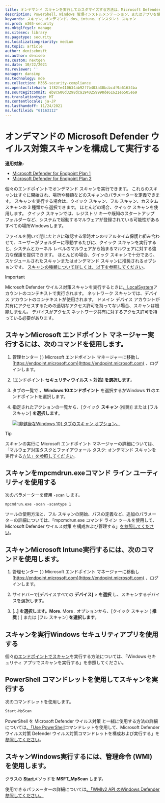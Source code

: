 ```yaml
---
title: オンデマンド スキャンを実行してカスタマイズする方法は、Microsoft Defender ウイルス対策
description: PowerShell、Windows 管理インストルメンテーション、またはアプリを使用してエンドポイントで個別にオンデマンド スキャンを実行Windows セキュリティする
keywords: スキャン、オンデマンド、dos、intune、インスタント スキャン
ms.prod: m365-security
ms.mktglfcycl: manage
ms.sitesec: library
ms.pagetype: security
ms.localizationpriority: medium
ms.topic: article
author: denisebmsft
ms.author: deniseb
ms.custom: nextgen
ms.date: 10/22/2021
ms.reviewer: ''
manager: dansimp
ms.technology: mde
ms.collection: M365-security-compliance
ms.openlocfilehash: 1f82fe410634ab92f7b403a30bcbcdf9a61634ba
ms.sourcegitcommit: eb8c600d3298dca1940259998de61621e6505e69
ms.translationtype: MT
ms.contentlocale: ja-JP
ms.lasthandoff: 11/24/2021
ms.locfileid: "61163112"
---
```

# <a name="configure-and-run-on-demand-microsoft-defender-antivirus-scans"></a>オンデマンドの Microsoft Defender ウイルス対策スキャンを構成して実行する

**適用対象:**
- [Microsoft Defender for Endpoint Plan 1](https://go.microsoft.com/fwlink/?linkid=2154037)
- [Microsoft Defender for Endpoint Plan 2](https://go.microsoft.com/fwlink/?linkid=2154037)

個々のエンドポイントでオンデマンド スキャンを実行できます。 これらのスキャンはすぐに開始され、場所や種類などのスキャンのパラメーターを定義できます。 スキャンを実行する場合は、クイック スキャン、フル スキャン、カスタム スキャンの 3 種類から選択できます。 ほとんどの場合、クイック スキャンを使用します。 クイック スキャンでは、レジストリ キーや既知のスタートアップ フォルダーなど、システムで起動するマルウェアが登録されている可能性があるすべての場所Windowsします。

ファイルを開いて閉じたときに確認する常時オンのリアルタイム保護と組み合わせて、ユーザーがフォルダーに移動するたびに、クイック スキャンを実行すると、システムとカーネル レベルのマルウェアから始まるマルウェアに対する強力な保護を提供できます。 ほとんどの場合、クイック スキャンで十分であり、スケジュールされたスキャンまたはオンデマンド スキャンに推奨されるオプションです。 [スキャンの種類について詳しくは、以下を参照してください](schedule-antivirus-scans.md#quick-scan-full-scan-and-custom-scan)。

> [!IMPORTANT]
> Microsoft Defender ウイルス対策スキャンを実行するときに[、LocalSystem](/windows/win32/services/localsystem-account)アカウントのコンテキストで実行されます。 ネットワーク スキャンでは、デバイス アカウントのコンテキストが使用されます。 ドメイン デバイス アカウントが共有にアクセスするための適切なアクセス許可を持ってない場合、スキャンは機能しません。 デバイスがアクセス ネットワーク共有に対するアクセス許可を持っている必要があります。

## <a name="use-microsoft-endpoint-manager-to-run-a-scan"></a>スキャンMicrosoft エンドポイント マネージャー実行するには、次のコマンドを使用します。

1. 管理センター ( ) Microsoft エンドポイント マネージャーに移動し [https://endpoint.microsoft.com](https://endpoint.microsoft.com) 、ログインします。

2. [エンドポイント **セキュリティウイルス** \> **対策] を選択します**。

3. タブの一覧で **、Windows 10エンドポイント** を選択するかWindows **11** のエンドポイントを選択します。

4. 指定されたアクションの一覧から、[クイック **スキャン** (推奨)] または [フル スキャン] **を選択します**。

   [![[非健康なWindows 10] タブのスキャン オプション。](images/mem-antivirus-scan-on-demand.png)](images/mem-antivirus-scan-on-demand.png#lightbox)

> [!TIP]
> スキャンの実行に Microsoft エンドポイント マネージャーの詳細については、「マルウェア対策タスクとファイアウォール タスク: オンデマンド スキャンを実行する[方法」を参照してください](/configmgr/protect/deploy-use/endpoint-antimalware-firewall#how-to-perform-an-on-demand-scan-of-computers)。

## <a name="use-the-mpcmdrunexe-command-line-utility-to-run-a-scan"></a>スキャンをmpcmdrun.exeコマンド ライン ユーティリティを使用する

次のパラメーターを使用 `-scan` します。

```console
mpcmdrun.exe -scan -scantype 1
```

ツールの使用方法と、フル スキャンの開始、パスの定義など、追加のパラメーターの詳細については、「mpcmdrun.exe コマンド ライン ツールを使用して、Microsoft Defender ウイルス対策 を構成および管理する」[を参照してください](command-line-arguments-microsoft-defender-antivirus.md)。

## <a name="use-microsoft-intune-to-run-a-scan"></a>スキャンMicrosoft Intune実行するには、次のコマンドを使用します。

1. 管理センター ( ) Microsoft エンドポイント マネージャーに移動し [https://endpoint.microsoft.com](https://endpoint.microsoft.com) 、ログインします。

2. サイドバーで[デバイスすべての **デバイス]** \> **を選択** し、スキャンするデバイスを選択します。

3. **[..] を選択します。More**. More . オプションから、[クイック スキャン ( **推奨** ) ] または [フル スキャン] **を選択します**。

## <a name="use-the-windows-security-app-to-run-a-scan"></a>スキャンを実行Windows セキュリティアプリを使用する

個々[のエンドポイントでスキャン](microsoft-defender-security-center-antivirus.md)を実行する方法については、「Windows セキュリティ アプリでスキャンを実行する」を参照してください。

## <a name="use-powershell-cmdlets-to-run-a-scan"></a>PowerShell コマンドレットを使用してスキャンを実行する

次のコマンドレットを使用します。

```PowerShell
Start-MpScan
```

PowerShell を Microsoft Defender ウイルス対策 と一緒に使用する方法の詳細については[、「Use PowerShell](use-powershell-cmdlets-microsoft-defender-antivirus.md)コマンドレットを使用して、Microsoft Defender ウイルス対策 Defender ウイルス対策コマンドレットを構成および実行する」を[参照してください](/powershell/module/defender/)。

## <a name="use-windows-management-instruction-wmi-to-run-a-scan"></a>スキャンWindows実行するには、管理命令 (WMI) を使用します。

クラスの [**Start**](/previous-versions/windows/desktop/defender/start-msft-mpscan)メソッドを **MSFT_MpScan** します。

使用できるパラメーターの詳細については[、「WMIv2 API のWindows Defender参照してください。](/previous-versions/windows/desktop/defender/windows-defender-wmiv2-apis-portal)
